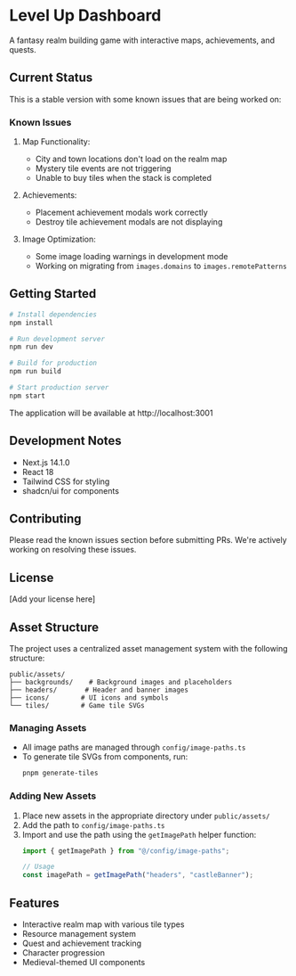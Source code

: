 # Level Up Dashboard

A fantasy realm building game with interactive maps, achievements, and quests.

## Current Status

This is a stable version with some known issues that are being worked on:

### Known Issues

1. Map Functionality:
   - City and town locations don't load on the realm map
   - Mystery tile events are not triggering
   - Unable to buy tiles when the stack is completed

2. Achievements:
   - Placement achievement modals work correctly
   - Destroy tile achievement modals are not displaying

3. Image Optimization:
   - Some image loading warnings in development mode
   - Working on migrating from `images.domains` to `images.remotePatterns`

## Getting Started

```bash
# Install dependencies
npm install

# Run development server
npm run dev

# Build for production
npm run build

# Start production server
npm start
```

The application will be available at http://localhost:3001

## Development Notes

- Next.js 14.1.0
- React 18
- Tailwind CSS for styling
- shadcn/ui for components

## Contributing

Please read the known issues section before submitting PRs. We're actively working on resolving these issues.

## License

[Add your license here]

## Asset Structure

The project uses a centralized asset management system with the following structure:

```
public/assets/
├── backgrounds/    # Background images and placeholders
├── headers/       # Header and banner images
├── icons/        # UI icons and symbols
└── tiles/        # Game tile SVGs
```

### Managing Assets

- All image paths are managed through `config/image-paths.ts`
- To generate tile SVGs from components, run:
  ```bash
  pnpm generate-tiles
  ```

### Adding New Assets

1. Place new assets in the appropriate directory under `public/assets/`
2. Add the path to `config/image-paths.ts`
3. Import and use the path using the `getImagePath` helper function:
   ```typescript
   import { getImagePath } from "@/config/image-paths";
   
   // Usage
   const imagePath = getImagePath("headers", "castleBanner");
   ```

## Features

- Interactive realm map with various tile types
- Resource management system
- Quest and achievement tracking
- Character progression
- Medieval-themed UI components 